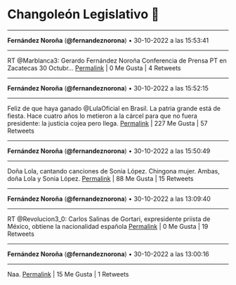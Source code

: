 # Changoleón Legislativo 🙈
*****
**Fernández Noroña** (**@fernandeznorona**) • 30-10-2022 a las 15:53:41
*****
RT @Marblanca3: Gerardo Fernández Noroña Conferencia de Prensa PT en Zacatecas 30 Octubr...
[Permalink](https://twitter.com/fernandeznorona/status/1586868976033964032) | 0 Me Gusta | 4 Retweets
*****
**Fernández Noroña** (**@fernandeznorona**) • 30-10-2022 a las 15:52:15
*****
Feliz de que haya ganado @LulaOficial en Brasil. La patria grande está de fiesta. Hace cuatro años lo metieron a la cárcel para que no fuera presidente: la justicia cojea pero llega.
[Permalink](https://twitter.com/fernandeznorona/status/1586868615315341313) | 227 Me Gusta | 57 Retweets
*****
**Fernández Noroña** (**@fernandeznorona**) • 30-10-2022 a las 15:50:49
*****
Doña Lola, cantando canciones de Sonia López. Chingona mujer. Ambas, doña Lola y Sonia López.
[Permalink](https://twitter.com/fernandeznorona/status/1586868255297265664) | 88 Me Gusta | 15 Retweets
*****
**Fernández Noroña** (**@fernandeznorona**) • 30-10-2022 a las 13:09:40
*****
RT @Revolucion3_0: Carlos Salinas de Gortari, expresidente priista de México, obtiene la nacionalidad española
[Permalink](https://twitter.com/fernandeznorona/status/1586827702534918152) | 0 Me Gusta | 19 Retweets
*****
**Fernández Noroña** (**@fernandeznorona**) • 30-10-2022 a las 13:00:16
*****
Naa.
[Permalink](https://twitter.com/fernandeznorona/status/1586825335722631169) | 15 Me Gusta | 1 Retweets